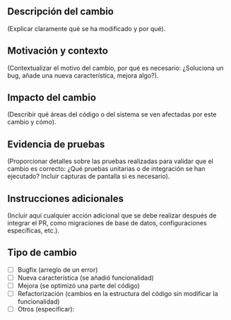 ## Descripción del cambio
(Explicar claramente qué se ha modificado y por qué).

## Motivación y contexto
(Contextualizar el motivo del cambio, por qué es necesario: ¿Soluciona un bug, añade una nueva característica, mejora algo?).

## Impacto del cambio
(Describir qué áreas del código o del sistema se ven afectadas por este cambio y cómo).

## Evidencia de pruebas
(Proporcionar detalles sobre las pruebas realizadas para validar que el cambio es correcto: ¿Qué pruebas unitarias o de integración se han ejecutado? Incluir capturas de pantalla si es necesario).

## Instrucciones adicionales
(Incluir aquí cualquier acción adicional que se debe realizar después de integrar el PR, como migraciones de base de datos, configuraciones específicas, etc.).

## Tipo de cambio
- [ ] Bugfix (arreglo de un error)
- [ ] Nueva característica (se añadió funcionalidad)
- [ ] Mejora (se optimizó una parte del código)
- [ ] Refactorización (cambios en la estructura del código sin modificar la funcionalidad)
- [ ] Otros (especificar):
